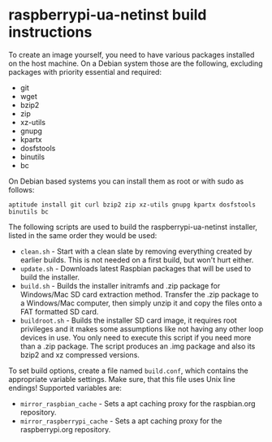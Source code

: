 raspberrypi-ua-netinst build instructions
======================================

To create an image yourself, you need to have various packages installed on the host machine.
On a Debian system those are the following, excluding packages with priority essential and required:

- git
- wget
- bzip2
- zip
- xz-utils
- gnupg
- kpartx
- dosfstools
- binutils
- bc

On Debian based systems you can install them as root or with sudo as follows:

```
aptitude install git curl bzip2 zip xz-utils gnupg kpartx dosfstools binutils bc
```

The following scripts are used to build the raspberrypi-ua-netinst installer, listed in the same order they would be used:

- `clean.sh` - Start with a clean slate by removing everything created by earlier builds. This is not needed on a first build, but won't hurt either.
- `update.sh` - Downloads latest Raspbian packages that will be used to build the installer.
- `build.sh` - Builds the installer initramfs and .zip package for Windows/Mac SD card extraction method. Transfer the .zip package to a Windows/Mac computer, then simply unzip it and copy the files onto a FAT formatted SD card.
- `buildroot.sh` - Builds the installer SD card image, it requires root privileges and it makes some assumptions like not having any other loop devices in use. You only need to execute this script if you need more than a .zip package. The script produces an .img package and also its bzip2 and xz compressed versions.

To set build options, create a file named `build.conf`, which contains the appropriate variable settings. Make sure, that this file uses Unix line endings! Supported variables are:

- `mirror_raspbian_cache` - Sets a apt caching proxy for the raspbian.org repository.
- `mirror_raspberrypi_cache` - Sets a apt caching proxy for the raspberrypi.org repository.
